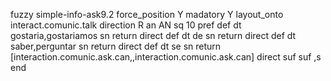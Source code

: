 fuzzy simple-info-ask9.2
   force_position Y
   madatory Y
   layout_onto interact.comunic.talk
   direction R
   an AN
   sq 10
   pref 
   def 
    dt gostaria,gostariamos
    sn 
    return 
    direct 
   def 
    dt de
    sn 
    return 
    direct 
   def 
    dt saber,perguntar
    sn 
    return 
    direct 
   def 
    dt se
    sn 
    return [interaction.comunic.ask.can,,interaction.comunic.ask.can]
    direct 
   suf 
   suf ,s
end
